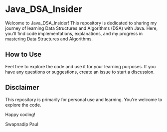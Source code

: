 # Java_DSA_Insider

Welcome to Java_DSA_Insider! This repository is dedicated to sharing my journey of learning Data Structures and Algorithms (DSA) with Java. Here, you'll find code implementations, explanations, and my progress in mastering Data Structures and Algorithms.

## How to Use

Feel free to explore the code and use it for your learning purposes. If you have any questions or suggestions, create an issue to start a discussion.

## Disclaimer

This repository is primarily for personal use and learning. You're welcome to explore the code.

Happy coding!

Swapnadip Paul

